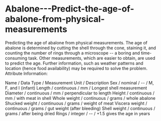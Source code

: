 # Abalone---Predict-the-age-of-abalone-from-physical-measurements
Predicting the age of abalone from physical measurements. The age of abalone is determined by cutting the shell through the cone, staining it, and counting the number of rings through a microscope -- a boring and time-consuming task. Other measurements, which are easier to obtain, are used to predict the age. Further information, such as weather patterns and location (hence food availability) may be required to solve the problem. 
Attribute Information:

Name / Data Type / Measurement Unit / Description 
Sex / nominal / -- / M, F, and I (infant) 
Length / continuous / mm / Longest shell measurement 
Diameter	/ continuous / mm / perpendicular to length 
Height / continuous / mm / with meat in shell 
Whole weight / continuous / grams / whole abalone 
Shucked weight / continuous	/ grams / weight of meat 
Viscera weight / continuous / grams / gut weight (after bleeding) 
Shell weight / continuous / grams / after being dried 
Rings / integer / -- / +1.5 gives the age in years 

